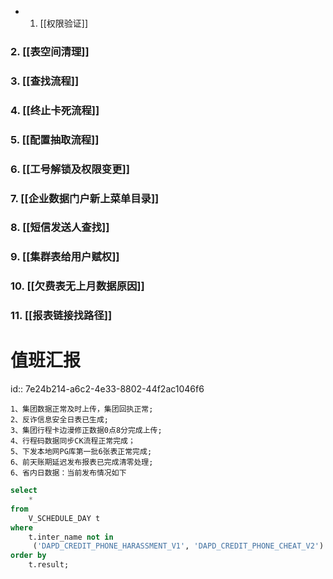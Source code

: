 - 1. [[权限验证]]
### 2. [[表空间清理]]
### 3. [[查找流程]]
### 4. [[终止卡死流程]]
### 5. [[配置抽取流程]]
### 6. [[工号解锁及权限变更]]
### 7. [[企业数据门户新上菜单目录]]
### 8. [[短信发送人查找]]
### 9. [[集群表给用户赋权]]
### 10. [[欠费表无上月数据原因]]
### 11. [[报表链接找路径]]
# 值班汇报
id:: 7e24b214-a6c2-4e33-8802-44f2ac1046f6
```汇报
1、集团数据正常及时上传，集团回执正常;
2、反诈信息安全日表已生成; 
3、集团行程卡边漫修正数据0点8分完成上传;
4、行程码数据同步CK流程正常完成；
5、下发本地网PG库第一批6张表正常完成; 
6、前天账期延迟发布报表已完成清零处理;
6、省内日数据：当前发布情况如下
```

```sql
select
	*
from
	V_SCHEDULE_DAY t
where
	t.inter_name not in
     ('DAPD_CREDIT_PHONE_HARASSMENT_V1', 'DAPD_CREDIT_PHONE_CHEAT_V2')
order by
	t.result;
```
